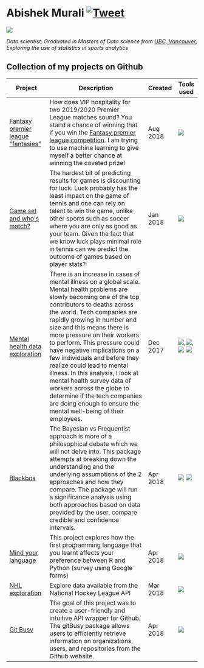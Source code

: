 # Abishek Murali [![Tweet](https://img.shields.io/twitter/url/http/shields.io.svg?style=social)](https://twitter.com/abimojo)


![](https://avatars2.githubusercontent.com/u/14052278?s=460&v=4)

*Data scientist; Graduated in Masters of Data science from [UBC, Vancouver](https://masterdatascience.science.ubc.ca/); Exploring the use of statistics in sports analytics*

## Collection of my projects on Github

| Project | Description | Created | Tools used |
|----------------------------------------------------------|-------------------------------------------------------------------------------------------------------------------------------------------------------------------------------------------------------------------------------------------------------------------------------------------------------------------------------------------------------------------------------------------------------------------------------------|----------|---------------------------------------------------------|
| [Fantasy premier league "fantasies"](https://github.com/abimur-123/Fantasy_premierleague) | How does VIP hospitality for two 2019/2020 Premier League matches sound?  You stand a chance of winning that if you win the [Fantasy premier league competition](https://fantasy.premierleague.com/a/prizes). I am trying to use machine learning to give myself a better chance at winning the  coveted prize! | Aug 2018 | ![](https://upload.wikimedia.org/wikipedia/commons/thumb/f/f8/Python_logo_and_wordmark.svg/200px-Python_logo_and_wordmark.svg.png) |
| [Game,set and who's match?](https://github.com/abimur-123/Tennis_prediction) | The hardest bit of predicting results for games is discounting for luck.  Luck probably has the least impact on the game of tennis and one can rely on talent to win the game, unlike other sports such as soccer where you are only as good as your team. Given the fact that we know luck plays minimal role in tennis can we predict the outcome of games based on player stats? | Jan 2018 | ![](https://upload.wikimedia.org/wikipedia/commons/thumb/f/f8/Python_logo_and_wordmark.svg/200px-Python_logo_and_wordmark.svg.png) |
| [Mental health data exploration](https://github.com/abimur-123/Mentalhealth_project) | There is an increase in cases of mental illness on a global scale. Mental health problems are slowly becoming one of the top contributors to deaths across the world. Tech companies are rapidly growing in number and size and this means there is more pressure on their workers to perform. This pressure could have negative implications on a few individuals and before they realize could lead to mental illness. In this analysis, I look at mental health survey data of workers across the globe to determine if the tech companies are doing enough to ensure the mental well-being of their employees. | Dec 2017 | ![](https://upload.wikimedia.org/wikipedia/commons/thumb/1/1b/R_logo.svg/220px-R_logo.svg.png),![](https://camo.githubusercontent.com/5b211a0a8995a521765e786af420066dae36cbce/68747470733a2f2f7777772e7273747564696f2e636f6d2f77702d636f6e74656e742f75706c6f6164732f323031342f30342f7368696e792e706e67), ![](https://www.docker.com/sites/default/files/vertical.png) ![](https://upload.wikimedia.org/wikipedia/commons/thumb/f/f8/Python_logo_and_wordmark.svg/200px-Python_logo_and_wordmark.svg.png)|
| [Blackbox](https://github.com/abimur-123/BlackBox_Python) | The Bayesian vs Frequentist approach is more of a philosophical debate which we will not delve into. This package attempts at breaking down the understanding and the underlying assumptions of the 2 approaches and how they compare. The package will run a significance analysis using both approaches based on data provided by the user, compare credible and confidence intervals. | Apr 2018 | ![](https://upload.wikimedia.org/wikipedia/commons/thumb/f/f8/Python_logo_and_wordmark.svg/200px-Python_logo_and_wordmark.svg.png) ![](https://upload.wikimedia.org/wikipedia/commons/thumb/1/1b/R_logo.svg/220px-R_logo.svg.png) |
| [Mind your language](https://github.com/abimur-123//mind-your-language) | This project explores how the first programming language that you learnt affects your preference  between R and Python (survey using Google forms) | Apr 2018 | ![](https://upload.wikimedia.org/wikipedia/commons/thumb/1/1b/R_logo.svg/220px-R_logo.svg.png)|
| [NHL exploration](https://github.com/abimur-123/NHL_exploration) | Explore data available from the National Hockey League API  | Mar 2018 |![](https://upload.wikimedia.org/wikipedia/commons/thumb/1/1b/R_logo.svg/220px-R_logo.svg.png) |
| [Git Busy](https://github.com/abimur-123/gitBusy) | The goal of this project was to create a user-friendly and intuitive API wrapper for Github. The gitBusy package allows users to efficiently retrieve information on organizations, users, and repositories from the Github website. | Apr 2018 | ![](https://upload.wikimedia.org/wikipedia/commons/thumb/1/1b/R_logo.svg/220px-R_logo.svg.png) |
